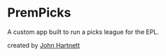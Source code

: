 # PremPicks

A custom app built to run a picks league for the EPL.

created by [John Hartnett](https://jjhv.me)
